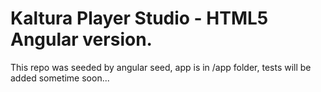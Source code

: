 # Kaltura Player Studio - HTML5 Angular version.

This repo was seeded by angular seed, app is in /app folder, tests will be added sometime soon...


